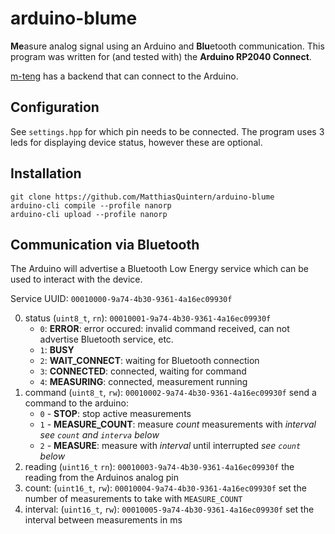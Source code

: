 # arduino-blume
**Me**asure analog signal using an Arduino and **Blu**etooth communication.
This program was written for (and tested with) the **Arduino RP2040 Connect**.

[m-teng](https://github.com/MatthiasQuintern/m-teng) has a backend that can connect to the Arduino.

## Configuration
See `settings.hpp` for which pin needs to be connected.
The program uses 3 leds for displaying device status, however these are optional.

## Installation
```
git clone https://github.com/MatthiasQuintern/arduino-blume
arduino-cli compile --profile nanorp
arduino-cli upload --profile nanorp
```

## Communication via Bluetooth
The Arduino will advertise a Bluetooth Low Energy service which can be used to interact with the device. 

Service UUID: `00010000-9a74-4b30-9361-4a16ec09930f`

0. status (`uint8_t`, `rn`): `00010001-9a74-4b30-9361-4a16ec09930f`
    - `0`: **ERROR**: error occured: invalid command received, can not advertise Bluetooth service, etc.
    - `1`: **BUSY**
    - `2`: **WAIT_CONNECT**: waiting for Bluetooth connection
    - `3`: **CONNECTED**: connected, waiting for command
    - `4`: **MEASURING**: connected, measurement running
1. command (`uint8_t`, `rw`): `00010002-9a74-4b30-9361-4a16ec09930f`
    send a command to the arduino:
    - `0` - **STOP**: stop active measurements
    - `1` - **MEASURE_COUNT**: measure *count* measurements with *interval* *see `count` and `interva` below*
    - `2` - **MEASURE**: measure with *interval* until interrupted *see `count` below*
2. reading (`uint16_t` `rn`): `00010003-9a74-4b30-9361-4a16ec09930f`
    the reading from the Arduinos analog pin
3. count: (`uint16_t`, `rw`): `00010004-9a74-4b30-9361-4a16ec09930f`
    set the number of measurements to take with `MEASURE_COUNT`
4. interval: (`uint16_t`, `rw`): `00010005-9a74-4b30-9361-4a16ec09930f`
    set the interval between measurements in ms
